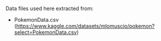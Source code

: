 Data files used here extracted from:
- PokemonData.csv (https://www.kaggle.com/datasets/mlomuscio/pokemon?select=PokemonData.csv)